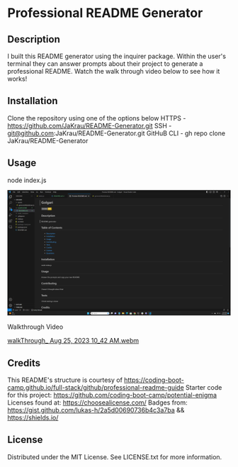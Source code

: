 # Professional README Generator 

## Description

I built this README generator using the inquirer package. Within the user's terminal they can answer prompts about their project to generate a professional README. Watch the walk through video below to see how it works!


## Installation

Clone the repository using one of the options below
HTTPS - https://github.com/JaKrau/README-Generator.git
SSH - git@github.com:JaKrau/README-Generator.git
GitHuB CLI - gh repo clone JaKrau/README-Generator

## Usage

node index.js
  
   ![site screenshot](/assets/images/Golgari.png?raw=true "screenshot of generated README")

Walkthrough Video 

[walkThrough_ Aug 25, 2023 10_42 AM.webm](https://github.com/JaKrau/Golgari/assets/108687237/883aba01-e930-4a6c-b35e-4ee1aa156e4d)

## Credits


This README's structure is courtesy of https://coding-boot-camp.github.io/full-stack/github/professional-readme-guide
Starter code for this project: https://github.com/coding-boot-camp/potential-enigma
Licenses found at: https://choosealicense.com/
Badges from: https://gist.github.com/lukas-h/2a5d00690736b4c3a7ba && https://shields.io/

## License

Distributed under the MIT License. See LICENSE.txt for more information.
